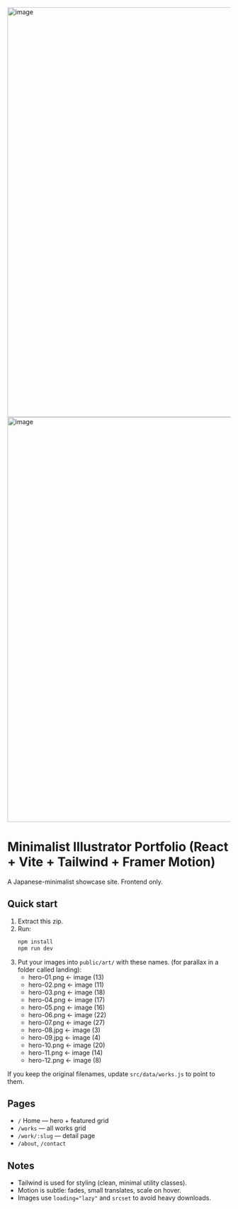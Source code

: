 <img width="1879" height="923" alt="image" src="https://github.com/user-attachments/assets/d8f80423-6cb0-4d83-9759-8649f9327b7c" />
<img width="1863" height="912" alt="image" src="https://github.com/user-attachments/assets/e203d5ed-df8d-4057-b289-5d2216a1b647" />



# Minimalist Illustrator Portfolio (React + Vite + Tailwind + Framer Motion)

A Japanese-minimalist showcase site. Frontend only.

## Quick start
1. Extract this zip.
2. Run:
   ```bash
   npm install
   npm run dev
   ```
3. Put your images into `public/art/` with these names. (for parallax in a folder called landing):
   - hero-01.png ← image (13)
   - hero-02.png ← image (11)
   - hero-03.png ← image (18)
   - hero-04.png ← image (17)
   - hero-05.png ← image (16)
   - hero-06.png ← image (22)
   - hero-07.png ← image (27)
   - hero-08.jpg ← image (3)
   - hero-09.jpg ← image (4)
   - hero-10.png ← image (20)
   - hero-11.png ← image (14)
   - hero-12.png ← image (8)

If you keep the original filenames, update `src/data/works.js` to point to them.

## Pages
- `/` Home — hero + featured grid
- `/works` — all works grid
- `/work/:slug` — detail page
- `/about`, `/contact`

## Notes
- Tailwind is used for styling (clean, minimal utility classes).
- Motion is subtle: fades, small translates, scale on hover.
- Images use `loading="lazy"` and `srcset` to avoid heavy downloads.
